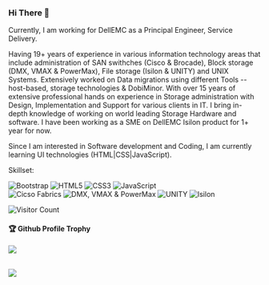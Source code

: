 ### Hi There 👋

Currently, I am working for DellEMC as a Principal Engineer, Service Delivery.

Having 19+ years of experience in various information technology areas that include administration of SAN swithches (Cisco & Brocade), Block storage (DMX, VMAX & PowerMax), File storage (Isilon & UNITY) and UNIX Systems. Extensively worked on Data migrations using different Tools -- host-based, storage technologies & DobiMinor. With over 15 years of extensive professional hands on experience in Storage administration with Design, Implementation and Support for various clients in IT. I bring in-depth knowledge of working on world leading Storage Hardware and software. I have been working as a SME on DellEMC Isilon product for 1+ year for now.

Since I am interested in Software development and Coding, I am currently learning UI technologies (HTML|CSS|JavaScript).

Skillset: 

<img alt="Bootstrap" src="https://img.shields.io/badge/bootstrap-%23563D7C.svg?style=flat-square&logo=bootstrap&logoColor=white"/> <img alt="HTML5" src="https://img.shields.io/badge/html5-%23E34F26.svg?style=flat-square&logo=html5&logoColor=white"/> <img alt="CSS3" src="https://img.shields.io/badge/css3-%231572B6.svg?style=flat-square&logo=css3&logoColor=white"/> <img alt="JavaScript" src="https://img.shields.io/badge/JavaScript-%2343853D.svg?style=flat-square&logo=node-dot-js&logoColor=white"/> <br>
<img alt="Cicso Fabrics" src="https://img.shields.io/badge/Cicso Fabrics-%23563D7C.svg?style=flat-square&logo=node-dot-js&logoColor=white"/> 
<img alt="DMX, VMAX & PowerMax" src="https://img.shields.io/badge/DMX, VMAX & PowerMax-%23E34F26.svg?style=flat-square&logo=node-dot-js&logoColor=white"/> 
<img alt="UNITY" src="https://img.shields.io/badge/UNITY-%231572B6.svg?style=flat-square&logo=node-dot-js&logoColor=white"/> 
<img alt="Isilon" src="https://img.shields.io/badge/Isilon-%2343853D.svg?style=flat-square&logo=node-dot-js&logoColor=white"/> 

![Visitor Count](https://profile-counter.glitch.me/venkatramaraju77/count.svg)

<div>
  <h4>🏆 Github Profile Trophy</h4>
  <a href="https://github.com/ryo-ma/github-profile-trophy">
    <img src="https://github-profile-trophy.vercel.app/?username=venkatramaraju77&column=7"/>
  </a>
</div>

<br>

![](https://activity-graph.herokuapp.com/graph?username=venkatramaraju77&theme=react-dark&area=true)

<!--

**venkatramaraju77/venkatramaraju77** is a ✨ _special_ ✨ repository because its `README.md` (this file) appears on your GitHub profile.
Here are some ideas to get you started:

- 🔭 I’m currently working on ...
- 🌱 I’m currently learning ...
- 👯 I’m looking to collaborate on ...
- 🤔 I’m looking for help with ...
- 💬 Ask me about ...
- 📫 How to reach me: ...
- 😄 Pronouns: ...
- ⚡ Fun fact: .....

-->

